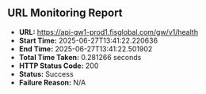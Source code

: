 ## URL Monitoring Report

- **URL:** https://api-gw1-prod1.fisglobal.com/gw/v1/health
- **Start Time:** 2025-06-27T13:41:22.220636
- **End Time:** 2025-06-27T13:41:22.501902
- **Total Time Taken:** 0.281266 seconds
- **HTTP Status Code:** 200
- **Status:** Success
- **Failure Reason:** N/A
